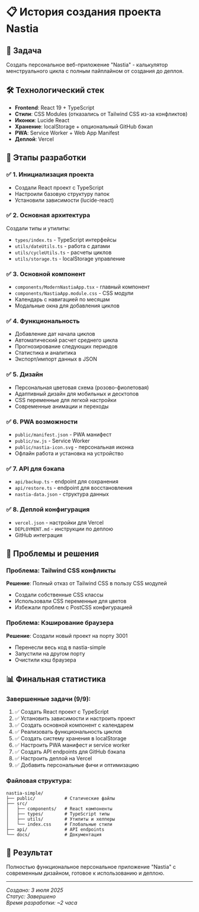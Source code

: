 # 📋 История создания проекта Nastia

## 🎯 Задача
Создать персональное веб-приложение "Nastia" - калькулятор менструального цикла с полным пайплайном от создания до деплоя.

## 🛠 Технологический стек
- **Frontend**: React 19 + TypeScript
- **Стили**: CSS Modules (отказались от Tailwind CSS из-за конфликтов)
- **Иконки**: Lucide React
- **Хранение**: localStorage + опциональный GitHub бэкап
- **PWA**: Service Worker + Web App Manifest
- **Деплой**: Vercel

## 📝 Этапы разработки

### ✅ 1. Инициализация проекта
- Создали React проект с TypeScript
- Настроили базовую структуру папок
- Установили зависимости (lucide-react)

### ✅ 2. Основная архитектура
Создали типы и утилиты:
- `types/index.ts` - TypeScript интерфейсы
- `utils/dateUtils.ts` - работа с датами
- `utils/cycleUtils.ts` - расчеты циклов
- `utils/storage.ts` - localStorage управление

### ✅ 3. Основной компонент
- `components/ModernNastiaApp.tsx` - главный компонент
- `components/NastiaApp.module.css` - CSS модули
- Календарь с навигацией по месяцам
- Модальные окна для добавления циклов

### ✅ 4. Функциональность
- Добавление дат начала циклов
- Автоматический расчет среднего цикла
- Прогнозирование следующих периодов
- Статистика и аналитика
- Экспорт/импорт данных в JSON

### ✅ 5. Дизайн
- Персональная цветовая схема (розово-фиолетовая)
- Адаптивный дизайн для мобильных и десктопов
- CSS переменные для легкой настройки
- Современные анимации и переходы

### ✅ 6. PWA возможности
- `public/manifest.json` - PWA манифест
- `public/sw.js` - Service Worker
- `public/nastia-icon.svg` - персональная иконка
- Офлайн работа и установка на устройство

### ✅ 7. API для бэкапа
- `api/backup.ts` - endpoint для сохранения
- `api/restore.ts` - endpoint для восстановления
- `nastia-data.json` - структура данных

### ✅ 8. Деплой конфигурация
- `vercel.json` - настройки для Vercel
- `DEPLOYMENT.md` - инструкции по деплою
- GitHub интеграция

## 🚧 Проблемы и решения

### Проблема: Tailwind CSS конфликты
**Решение**: Полный отказ от Tailwind CSS в пользу CSS модулей
- Создали собственные CSS классы
- Использовали CSS переменные для цветов
- Избежали проблем с PostCSS конфигурацией

### Проблема: Кэширование браузера
**Решение**: Создали новый проект на порту 3001
- Перенесли весь код в nastia-simple
- Запустили на другом порту
- Очистили кэш браузера

## 📊 Финальная статистика

### Завершенные задачи (9/9):
1. ✅ Создать React проект с TypeScript
2. ✅ Установить зависимости и настроить проект  
3. ✅ Создать основной компонент с календарем
4. ✅ Реализовать функциональность циклов
5. ✅ Создать систему хранения в localStorage
6. ✅ Настроить PWA манифест и service worker
7. ✅ Создать API endpoints для GitHub бэкапа
8. ✅ Настроить деплой на Vercel
9. ✅ Добавить персональные фичи и оптимизацию

### Файловая структура:
```
nastia-simple/
├── public/           # Статические файлы
├── src/
│   ├── components/   # React компоненты
│   ├── types/        # TypeScript типы
│   ├── utils/        # Утилиты и хелперы
│   └── index.css     # Глобальные стили
├── api/              # API endpoints
└── docs/             # Документация
```

## 🎉 Результат
Полностью функциональное персональное приложение "Nastia" с современным дизайном, готовое к использованию и деплою.

---
*Создано: 3 июля 2025*  
*Статус: Завершено*  
*Время разработки: ~2 часа*